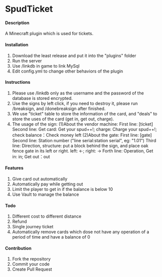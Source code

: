 # SpudTicket

#### Description
A Minecraft plugin which is used for tickets.

#### Installation

1. Download the least release and put it into the "plugins" folder
2. Run the server
3. Use /linkdb in game to link MySql
4. Edit config.yml to change other behaviors of the plugin

#### Instructions

1. Please use /linkdb only as the username and the password of the database is stored encrypted.
2. Use the signs by left click, if you need to destroy it, please run /breaksign, and /donebreaksign after finished.
3. We use "ticket" table to store the information of the card, and "deals" to store the uses of the card (get in, get out, charge).
4. The usage of the sign:
   (1)About the vendor machine:
      First line: [ticket]
      Second line: Get card: Get your spud++!; charge: Charge your spud++!; check balance：Check money left
   (2)About the gate:
      First line: [gate]
      Second line: Station number ("line serial:station serial", eg: "1.01")
      Third line: Direction, structure: put a block behind the sign, and place oak fence gate in its left or right. left: <-; right: ->
      Forth line: Operation, Get in: in; Get out：out

#### Features

1. Give card out automatically
2. Automatically pay while getting out
3. Limit the player to get in if the balance is below 10
3. Use Vault to manage the balance

#### Todo

1. Different cost to different distance 
2. Refund
3. Single journey ticket
4. Automatically remove cards which dose not have any operation of a period of time and have a balance of 0

#### Contribution

1.  Fork the repository
2.  Commit your code
3.  Create Pull Request